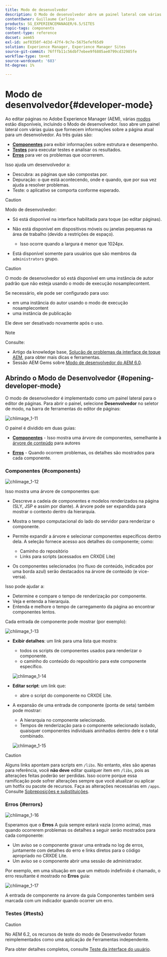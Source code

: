 ```yaml
---
title: Modo de desenvolvedor
description: O Modo de desenvolvedor abre um painel lateral com várias guias que fornecem ao desenvolvedor informações sobre a página atual.
contentOwner: Guillaume Carlino
products: SG_EXPERIENCEMANAGER/6.5/SITES
topic-tags: components
content-type: reference
docset: aem65
exl-id: aef0350f-4d3d-47f4-9c7e-5675efef65d9
solution: Experience Manager, Experience Manager Sites
source-git-commit: 76fffb11c56dbf7ebee9f6805ae0799cd32985fe
workflow-type: tm+mt
source-wordcount: '683'
ht-degree: 1%

---
```


# Modo de desenvolvedor{#developer-mode}

Ao editar páginas no Adobe Experience Manager (AEM), várias [modos](/help/sites-authoring/author-environment-tools.md#modestouchoptimizedui) estão disponíveis, incluindo o Modo de desenvolvedor. Isso abre um painel lateral com várias guias que fornecem informações sobre a página atual para um desenvolvedor. As três guias são:

* **[Componentes](#components)** para exibir informações sobre estrutura e desempenho.
* **[Testes](#tests)** para executar testes e analisar os resultados.
* **[Erros](#errors)** para ver os problemas que ocorrerem.

Isso ajuda um desenvolvedor a:

* Descubra: as páginas que são compostas por.
* Depuração: o que está acontecendo, onde e quando, que por sua vez ajuda a resolver problemas.
* Teste: o aplicativo se comporta conforme esperado.

>[!CAUTION]
>
>Modo de desenvolvedor:
>
>* Só está disponível na interface habilitada para toque (ao editar páginas).
>* Não está disponível em dispositivos móveis ou janelas pequenas na área de trabalho (devido a restrições de espaço).
>
>   * Isso ocorre quando a largura é menor que 1024px.
>* Está disponível somente para usuários que são membros da `administrators` grupo.

>[!CAUTION]
>
>O modo de desenvolvedor só está disponível em uma instância de autor padrão que não esteja usando o modo de execução nosamplecontent.
>
>Se necessário, ele pode ser configurado para uso:
>
>* em uma instância do autor usando o modo de execução nosamplecontent
>* uma instância de publicação
>
>Ele deve ser desativado novamente após o uso.

>[!NOTE]
>
>Consulte:
>
>* Artigo da knowledge base, [Solução de problemas da interface de toque AEM](https://helpx.adobe.com/experience-manager/kb/troubleshooting-aem-touchui-issues.html), para obter mais dicas e ferramentas.
>* Sessão AEM Gems sobre [Modo de desenvolvedor do AEM 6.0](https://experienceleague.adobe.com/docs/events/experience-manager-gems-recordings/gems2014/aem-developer-mode.html).
>

## Abrindo o Modo de Desenvolvedor {#opening-developer-mode}

O modo de desenvolvedor é implementado como um painel lateral para o editor de páginas. Para abrir o painel, selecione **Desenvolvedor** no seletor de modo, na barra de ferramentas do editor de páginas:

![chlimage_1-11](assets/chlimage_1-11.png)

O painel é dividido em duas guias:

* **[Componentes](/help/sites-developing/developer-mode.md#components)** - Isso mostra uma árvore de componentes, semelhante à [árvore de conteúdo](/help/sites-authoring/author-environment-tools.md#content-tree) para autores

* **[Erros](/help/sites-developing/developer-mode.md#errors)** - Quando ocorrem problemas, os detalhes são mostrados para cada componente.

### Componentes {#components}

![chlimage_1-12](assets/chlimage_1-12.png)

Isso mostra uma árvore de componentes que:

* Descreve a cadeia de componentes e modelos renderizados na página (SLY, JSP e assim por diante). A árvore pode ser expandida para mostrar o contexto dentro da hierarquia.
* Mostra o tempo computacional do lado do servidor para renderizar o componente.
* Permite expandir a árvore e selecionar componentes específicos dentro dela. A seleção fornece acesso aos detalhes do componente; como:

   * Caminho do repositório
   * Links para scripts (acessados em CRXDE Lite)

* Os componentes selecionados (no fluxo de conteúdo, indicados por uma borda azul) serão destacados na árvore de conteúdo (e vice-versa).

Isso pode ajudar a:

* Determine e compare o tempo de renderização por componente.
* Veja e entenda a hierarquia.
* Entenda e melhore o tempo de carregamento da página ao encontrar componentes lentos.

Cada entrada de componente pode mostrar (por exemplo):

![chlimage_1-13](assets/chlimage_1-13.png)

* **Exibir detalhes**: um link para uma lista que mostra:

   * todos os scripts de componentes usados para renderizar o componente.
   * o caminho do conteúdo do repositório para este componente específico.

  ![chlimage_1-14](assets/chlimage_1-14.png)

* **Editar script**: um link que:

   * abre o script do componente no CRXDE Lite.

* A expansão de uma entrada de componente (ponta de seta) também pode mostrar:

   * A hierarquia no componente selecionado.
   * Tempos de renderização para o componente selecionado isolado, quaisquer componentes individuais aninhados dentro dele e o total combinado.

  ![chlimage_1-15](assets/chlimage_1-15.png)

>[!CAUTION]
>
>Alguns links apontam para scripts em `/libs`. No entanto, eles são apenas para referência, você **não deve** editar qualquer item em `/libs`, pois as alterações feitas poderão ser perdidas. Isso ocorre porque essa ramificação pode sofrer alterações sempre que você atualizar ou aplicar um hotfix ou pacote de recursos. Faça as alterações necessárias em `/apps`. Consulte [Sobreposições e substituições](/help/sites-developing/overlays.md).

### Erros {#errors}

![chlimage_1-16](assets/chlimage_1-16.png)

Esperamos que o **Erros** A guia sempre estará vazia (como acima), mas quando ocorrerem problemas os detalhes a seguir serão mostrados para cada componente:

* Um aviso se o componente gravar uma entrada no log de erros, juntamente com detalhes do erro e links diretos para o código apropriado no CRXDE Lite.
* Um aviso se o componente abrir uma sessão de administrador.

Por exemplo, em uma situação em que um método indefinido é chamado, o erro resultante é mostrado no **Erros** guia:

![chlimage_1-17](assets/chlimage_1-17.png)

A entrada de componente na árvore da guia Componentes também será marcada com um indicador quando ocorrer um erro.

### Testes {#tests}

>[!CAUTION]
>
>No AEM 6.2, os recursos de teste do modo de Desenvolvedor foram reimplementados como uma aplicação de Ferramentas independente.
>
>Para obter detalhes completos, consulte [Teste da interface do usuário](/help/sites-developing/hobbes.md).
